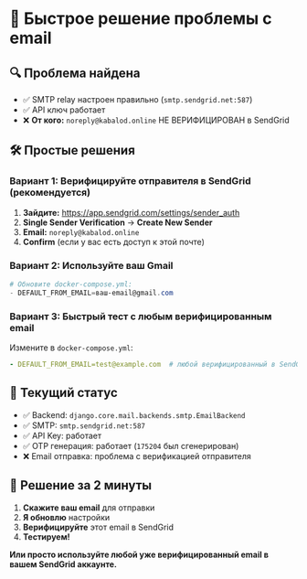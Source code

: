 # 🚀 Быстрое решение проблемы с email

## 🔍 Проблема найдена

- ✅ SMTP relay настроен правильно (`smtp.sendgrid.net:587`)
- ✅ API ключ работает
- ❌ **От кого:** `noreply@kabalod.online` НЕ ВЕРИФИЦИРОВАН в SendGrid

## 🛠️ Простые решения

### Вариант 1: Верифицируйте отправителя в SendGrid (рекомендуется)

1. **Зайдите:** https://app.sendgrid.com/settings/sender_auth
2. **Single Sender Verification** → **Create New Sender**
3. **Email:** `noreply@kabalod.online` 
4. **Confirm** (если у вас есть доступ к этой почте)

### Вариант 2: Используйте ваш Gmail

```powershell
# Обновите docker-compose.yml:
- DEFAULT_FROM_EMAIL=ваш-email@gmail.com
```

### Вариант 3: Быстрый тест с любым верифицированным email

Измените в `docker-compose.yml`:
```yaml
- DEFAULT_FROM_EMAIL=test@example.com  # любой верифицированный в SendGrid
```

## 🧪 Текущий статус

- ✅ Backend: `django.core.mail.backends.smtp.EmailBackend`
- ✅ SMTP: `smtp.sendgrid.net:587`
- ✅ API Key: работает
- ✅ OTP генерация: работает (`175204` был сгенерирован)
- ❌ Email отправка: проблема с верификацией отправителя

## 🎯 Решение за 2 минуты

1. **Скажите ваш email** для отправки
2. **Я обновлю** настройки
3. **Верифицируйте** этот email в SendGrid
4. **Тестируем!**

**Или просто используйте любой уже верифицированный email в вашем SendGrid аккаунте.**
